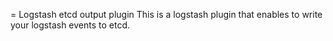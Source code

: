 = Logstash etcd output plugin
This is a logstash plugin that enables to write your logstash events to etcd.


